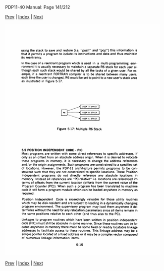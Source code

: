 PDP11-40 Manual: Page 141/212

[Prev](pdp11-40-000140.html) | [Index](index.html) | [Next](pdp11-40-000142.html)

![](pdp11-40-000141.gif)

[Prev](pdp11-40-000140.html) | [Index](index.html) | [Next](pdp11-40-000142.html)

